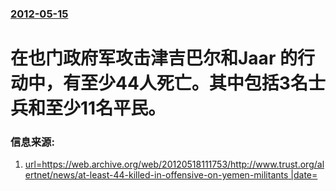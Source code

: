 ### [2012-05-15](/news/2012/05/15/index.md)

##### 
#  在也门政府军攻击津吉巴尔和Jaar 的行动中，有至少44人死亡。其中包括3名士兵和至少11名平民。 




### 信息来源:

1. [url=https://web.archive.org/web/20120518111753/http://www.trust.org/alertnet/news/at-least-44-killed-in-offensive-on-yemen-militants |date= ](http://www.trust.org/alertnet/news/at-least-44-killed-in-offensive-on-yemen-militants/)
